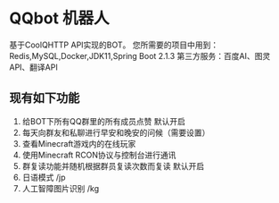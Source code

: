 # QQbot 机器人
基于CoolQHTTP API实现的BOT。
您所需要的项目中用到：Redis,MySQL,Docker,JDK11,Spring Boot 2.1.3
第三方服务：百度AI、图灵API、翻译API
## 现有如下功能
1. 给BOT下所有QQ群里的所有成员点赞 默认开启
2. 每天向群友和私聊进行早安和晚安的问候（需要设置）
3. 查看Minecraft游戏内的在线玩家
4. 使用Minecraft RCON协议与控制台进行通讯
5. 群复读功能并随机根据群员复读次数而复读 默认开启
6. 日语模式 /jp
7. 人工智障图片识别 /kg
